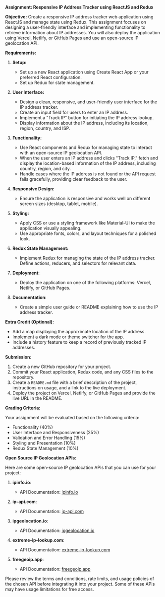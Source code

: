 **Assignment: Responsive IP Address Tracker using ReactJS and Redux**

**Objective:**
Create a responsive IP address tracker web application using ReactJS and manage state using Redux. This assignment focuses on designing a user-friendly interface and implementing functionality to retrieve information about IP addresses. You will also deploy the application using Vercel, Netlify, or GitHub Pages and use an open-source IP geolocation API.

**Requirements:**

1. **Setup:**
   - Set up a new React application using Create React App or your preferred React configuration.
   - Set up Redux for state management.

2. **User Interface:**
   - Design a clean, responsive, and user-friendly user interface for the IP address tracker.
   - Create an input field for users to enter an IP address.
   - Implement a "Track IP" button for initiating the IP address lookup.
   - Display information about the IP address, including its location, region, country, and ISP.

3. **Functionality:**
   - Use React components and Redux for managing state to interact with an open-source IP geolocation API.
   - When the user enters an IP address and clicks "Track IP," fetch and display the location-based information of the IP address, including country, region, and city.
   - Handle cases where the IP address is not found or the API request fails gracefully, providing clear feedback to the user.

4. **Responsive Design:**
   - Ensure the application is responsive and works well on different screen sizes (desktop, tablet, mobile).

5. **Styling:**
   - Apply CSS or use a styling framework like Material-UI to make the application visually appealing.
   - Use appropriate fonts, colors, and layout techniques for a polished look.

6. **Redux State Management:**
   - Implement Redux for managing the state of the IP address tracker. Define actions, reducers, and selectors for relevant data.

7. **Deployment:**
   - Deploy the application on one of the following platforms: Vercel, Netlify, or GitHub Pages.

8. **Documentation:**
   - Create a simple user guide or README explaining how to use the IP address tracker.

**Extra Credit (Optional):**

- Add a map displaying the approximate location of the IP address.
- Implement a dark mode or theme switcher for the app.
- Include a history feature to keep a record of previously tracked IP addresses.

**Submission:**

1. Create a new GitHub repository for your project.
2. Commit your React application, Redux code, and any CSS files to the repository.
3. Create a `README.md` file with a brief description of the project, instructions on usage, and a link to the live deployment.
4. Deploy the project on Vercel, Netlify, or GitHub Pages and provide the live URL in the README.

**Grading Criteria:**

Your assignment will be evaluated based on the following criteria:
- Functionality (40%)
- User Interface and Responsiveness (25%)
- Validation and Error Handling (15%)
- Styling and Presentation (10%)
- Redux State Management (10%)

**Open Source IP Geolocation APIs:**

Here are some open-source IP geolocation APIs that you can use for your project:

1. **ipinfo.io**:
   - API Documentation: [ipinfo.io](https://ipinfo.io/)

2. **ip-api.com**:
   - API Documentation: [ip-api.com](http://ip-api.com/docs/)

3. **ipgeolocation.io**:
   - API Documentation: [ipgeolocation.io](https://ipgeolocation.io/documentation/)

4. **extreme-ip-lookup.com**:
   - API Documentation: [extreme-ip-lookup.com](https://extreme-ip-lookup.com/static/api)

5. **freegeoip.app**:
   - API Documentation: [freegeoip.app](https://freegeoip.app/)

Please review the terms and conditions, rate limits, and usage policies of the chosen API before integrating it into your project. Some of these APIs may have usage limitations for free access.